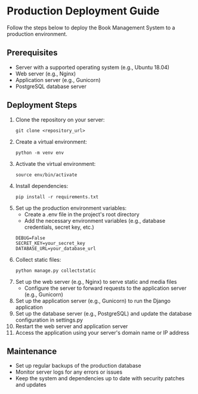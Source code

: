 # Production Deployment Guide

Follow the steps below to deploy the Book Management System to a production environment.

## Prerequisites
- Server with a supported operating system (e.g., Ubuntu 18.04)
- Web server (e.g., Nginx)
- Application server (e.g., Gunicorn)
- PostgreSQL database server

## Deployment Steps
1. Clone the repository on your server:
   ```
   git clone <repository_url>
   ```
2. Create a virtual environment:
   ```
   python -m venv env
   ```
3. Activate the virtual environment:
   ```
   source env/bin/activate
   ```
4. Install dependencies:
   ```
   pip install -r requirements.txt
   ```
5. Set up the production environment variables:
   - Create a .env file in the project's root directory
   - Add the necessary environment variables (e.g., database credentials, secret key, etc.)
   ```
   DEBUG=False
   SECRET_KEY=your_secret_key
   DATABASE_URL=your_database_url
   ```
6. Collect static files:
   ```
   python manage.py collectstatic
   ```
7. Set up the web server (e.g., Nginx) to serve static and media files
   - Configure the server to forward requests to the application server (e.g., Gunicorn)
8. Set up the application server (e.g., Gunicorn) to run the Django application
9. Set up the database server (e.g., PostgreSQL) and update the database configuration in settings.py
10. Restart the web server and application server
11. Access the application using your server's domain name or IP address

## Maintenance
- Set up regular backups of the production database
- Monitor server logs for any errors or issues
- Keep the system and dependencies up to date with security patches and updates
```